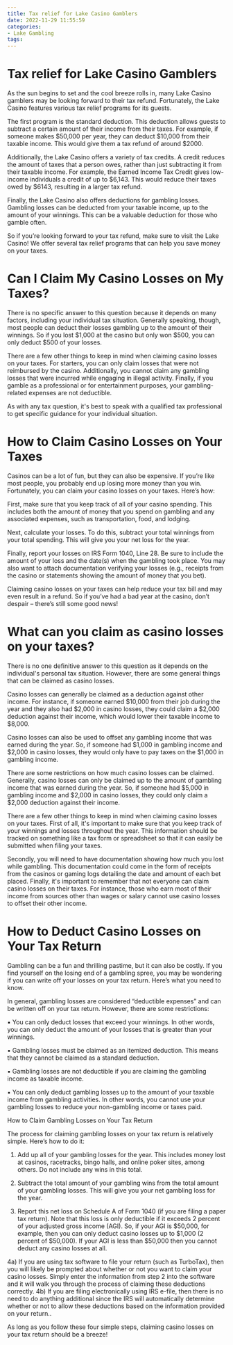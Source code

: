 ```yaml
---
title: Tax relief for Lake Casino Gamblers
date: 2022-11-29 11:55:59
categories:
- Lake Gambling
tags:
---
```



#  Tax relief for Lake Casino Gamblers

As the sun begins to set and the cool breeze rolls in, many Lake Casino gamblers may be looking forward to their tax refund. Fortunately, the Lake Casino features various tax relief programs for its guests.

The first program is the standard deduction. This deduction allows guests to subtract a certain amount of their income from their taxes. For example, if someone makes $50,000 per year, they can deduct $10,000 from their taxable income. This would give them a tax refund of around $2000.

Additionally, the Lake Casino offers a variety of tax credits. A credit reduces the amount of taxes that a person owes, rather than just subtracting it from their taxable income. For example, the Earned Income Tax Credit gives low-income individuals a credit of up to $6,143. This would reduce their taxes owed by $6143, resulting in a larger tax refund.

Finally, the Lake Casino also offers deductions for gambling losses. Gambling losses can be deducted from your taxable income, up to the amount of your winnings. This can be a valuable deduction for those who gamble often.

So if you’re looking forward to your tax refund, make sure to visit the Lake Casino! We offer several tax relief programs that can help you save money on your taxes.

#  Can I Claim My Casino Losses on My Taxes?

There is no specific answer to this question because it depends on many factors, including your individual tax situation. Generally speaking, though, most people can deduct their losses gambling up to the amount of their winnings. So if you lost $1,000 at the casino but only won $500, you can only deduct $500 of your losses.

There are a few other things to keep in mind when claiming casino losses on your taxes. For starters, you can only claim losses that were not reimbursed by the casino. Additionally, you cannot claim any gambling losses that were incurred while engaging in illegal activity. Finally, if you gamble as a professional or for entertainment purposes, your gambling-related expenses are not deductible.

As with any tax question, it's best to speak with a qualified tax professional to get specific guidance for your individual situation.

#  How to Claim Casino Losses on Your Taxes

Casinos can be a lot of fun, but they can also be expensive. If you’re like most people, you probably end up losing more money than you win. Fortunately, you can claim your casino losses on your taxes. Here’s how:

First, make sure that you keep track of all of your casino spending. This includes both the amount of money that you spend on gambling and any associated expenses, such as transportation, food, and lodging.

Next, calculate your losses. To do this, subtract your total winnings from your total spending. This will give you your net loss for the year.

Finally, report your losses on IRS Form 1040, Line 28. Be sure to include the amount of your loss and the date(s) when the gambling took place. You may also want to attach documentation verifying your losses (e.g., receipts from the casino or statements showing the amount of money that you bet).

Claiming casino losses on your taxes can help reduce your tax bill and may even result in a refund. So if you’ve had a bad year at the casino, don’t despair – there’s still some good news!

#  What can you claim as casino losses on your taxes?

There is no one definitive answer to this question as it depends on the individual's personal tax situation. However, there are some general things that can be claimed as casino losses.

Casino losses can generally be claimed as a deduction against other income. For instance, if someone earned $10,000 from their job during the year and they also had $2,000 in casino losses, they could claim a $2,000 deduction against their income, which would lower their taxable income to $8,000.

Casino losses can also be used to offset any gambling income that was earned during the year. So, if someone had $1,000 in gambling income and $2,000 in casino losses, they would only have to pay taxes on the $1,000 in gambling income.

There are some restrictions on how much casino losses can be claimed. Generally, casino losses can only be claimed up to the amount of gambling income that was earned during the year. So, if someone had $5,000 in gambling income and $2,000 in casino losses, they could only claim a $2,000 deduction against their income.

There are a few other things to keep in mind when claiming casino losses on your taxes. First of all, it's important to make sure that you keep track of your winnings and losses throughout the year. This information should be tracked on something like a tax form or spreadsheet so that it can easily be submitted when filing your taxes.

Secondly, you will need to have documentation showing how much you lost while gambling. This documentation could come in the form of receipts from the casinos or gaming logs detailing the date and amount of each bet placed. Finally, it's important to remember that not everyone can claim casino losses on their taxes. For instance, those who earn most of their income from sources other than wages or salary cannot use casino losses to offset their other income.

#  How to Deduct Casino Losses on Your Tax Return

Gambling can be a fun and thrilling pastime, but it can also be costly. If you find yourself on the losing end of a gambling spree, you may be wondering if you can write off your losses on your tax return. Here’s what you need to know.

In general, gambling losses are considered “deductible expenses” and can be written off on your tax return. However, there are some restrictions:

▪ You can only deduct losses that exceed your winnings. In other words, you can only deduct the amount of your losses that is greater than your winnings.

▪ Gambling losses must be claimed as an itemized deduction. This means that they cannot be claimed as a standard deduction.

▪ Gambling losses are not deductible if you are claiming the gambling income as taxable income.

▪ You can only deduct gambling losses up to the amount of your taxable income from gambling activities. In other words, you cannot use your gambling losses to reduce your non-gambling income or taxes paid.

How to Claim Gambling Losses on Your Tax Return

The process for claiming gambling losses on your tax return is relatively simple. Here’s how to do it:

1. Add up all of your gambling losses for the year. This includes money lost at casinos, racetracks, bingo halls, and online poker sites, among others. Do not include any wins in this total.

2. Subtract the total amount of your gambling wins from the total amount of your gambling losses. This will give you your net gambling loss for the year.

3. Report this net loss on Schedule A of Form 1040 (if you are filing a paper tax return). Note that this loss is only deductible if it exceeds 2 percent of your adjusted gross income (AGI). So, if your AGI is $50,000, for example, then you can only deduct casino losses up to $1,000 (2 percent of $50,000). If your AGI is less than $50,000 then you cannot deduct any casino losses at all.

4a) If you are using tax software to file your return (such as TurboTax), then you will likely be prompted about whether or not you want to claim your casino losses. Simply enter the information from step 2 into the software and it will walk you through the process of claiming these deductions correctly.  4b) If you are filing electronically using IRS e-file, then there is no need to do anything additional since the IRS will automatically determine whether or not to allow these deductions based on the information provided on your return.. 

As long as you follow these four simple steps, claiming casino losses on your tax return should be a breeze!